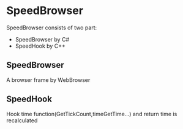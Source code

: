 # SpeedBrowser
SpeedBrowser consists of two part:
- SpeedBrowser by C#
- SpeedHook by C++

## SpeedBrowser
A browser frame by WebBrowser
## SpeedHook
Hook time function(GetTickCount,timeGetTime...) and return time is recalculated
